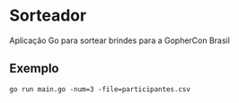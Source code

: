 # Sorteador

Aplicação Go para sortear brindes para a GopherCon Brasil

## Exemplo

    go run main.go -num=3 -file=participantes.csv